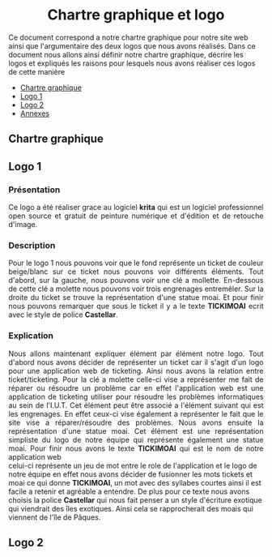 ﻿# <center>Chartre graphique et logo</center>

Ce document correspond a notre chartre graphique pour notre site web ainsi que l'argumentaire des deux logos que nous avons réalisés. Dans ce document nous allons ainsi définir notre chartre graphique, décrire les logos et expliqués les raisons pour lesquels nous avons réaliser ces logos de cette manière

 - [Chartre graphique](#chartre-graphique)
 - [Logo 1](#logo-1)
 - [Logo 2](#logo-2)
 - [Annexes](#annexes)
## Chartre graphique 
## Logo 1
### Présentation 

<div align=justify>Ce logo a été réaliser grace au logiciel <strong>krita</strong> qui est un logiciel professionnel open source et gratuit de peinture numérique et d'édition et de retouche d'image.</div>

### Description
<div align=justify>Pour le logo 1 nous pouvons voir que le fond représente un ticket de couleur beige/blanc sur ce ticket nous pouvons voir différents éléments. Tout d'abord, sur la gauche, nous pouvons voir une clé a mollette. En-dessous de cette clé a molette nous pouvons voir trois engrenages entremêler. Sur la droite du ticket se trouve la représentation d'une statue moai. Et pour finir nous pouvons remarquer que sous le ticket il y a le texte <strong>TICKIMOAI</strong> ecrit avec le style de police <strong>Castellar</strong>.</div>

### Explication
<div align=justify>Nous allons maintenant expliquer élément par élément notre logo.
Tout d'abord nous avons décider de représenter un ticket car il s'agit d'un logo pour une application web de ticketing. Ainsi nous avons la relation entre ticket/ticketing. Pour la clé a molette celle-ci vise a représenter me fait de réparer ou résoudre un problème car en effet l'application web est une application de ticketing utiliser pour résoudre les problèmes informatiques au sein de l'I.U.T. Cet élément peut être associé a l'élément suivant qui est les engrenages. En effet ceux-ci vise également a représenter le fait que le site vise a réparer/résoudre des problèmes. Nous avons ensuite la représentation d'une statue moai. Cet élément est une représentation simpliste du logo de notre équipe qui représente également une statue moai. Pour finir nous avons le texte <strong>TICKIMOAI</strong> qui est le nom de notre application web</div> celui-ci représente un jeu de mot entre le role de l'application et le logo de notre équipe en effet nous avons décider de fusionner les mots tickets et moai ce qui donne <strong>TICKIMOAI</strong>, un mot avec des syllabes courtes ainsi il est facile a retenir et agréable a entendre. De plus pour ce texte nous avons choisis la police <strong>Castellar</strong> qui nous fait penser a un style d'écriture exotique qui viendrait des îles exotiques. Ainsi cela se rapprocherait des moais qui viennent de l'île de Pâques. 

## Logo 2





```
